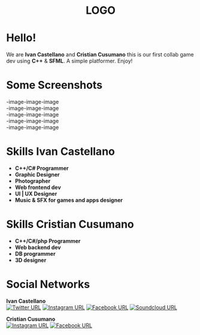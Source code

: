 <p align="center">
<h1 align="center">LOGO</h1>
</p>

# Hello!
We are **Ivan Castellano** and **Cristian Cusumano** this is our first collab game dev using **C++** & **SFML**.
A simple platformer.
Enjoy!

# Some Screenshots
-image-image-image<br>
-image-image-image<br>
-image-image-image<br>
-image-image-image<br>
-image-image-image

# Skills Ivan Castellano
- **C++/C# Programmer**
- **Graphic Designer**
- **Photographer**
- **Web frontend dev**
- **UI | UX Designer**
- **Music & SFX for games and apps designer**

# Skills Cristian Cusumano
- **C++/C#/php Programmer**
- **Web backend dev**
- **DB programmer**
- **3D designer**


# Social Networks 
**Ivan Castellano** <br>
[![Twitter URL](https://img.shields.io/badge/Twitter--cyan.svg?longCache=true&style=flat-square)](https://twitter.com/IvanCaastellano)
[![Instagram URL](https://img.shields.io/badge/Instagram--ff69b4.svg?longCache=true&style=flat-square)](https://www.instagram.com/ivancastellanoo)
[![Facebook URL](https://img.shields.io/badge/Facebook--blue.svg?longCache=true&style=flat-square)](https://www.facebook.com/ivanignaciocastellano)
[![Soundcloud URL](https://img.shields.io/badge/Soundcloud--yellow.svg?longCache=true&style=flat-square)](https://soundcloud.com/justdarsan)

**Cristian Cusumano** <br>
[![Instagram URL](https://img.shields.io/badge/Instagram--ff69b4.svg?longCache=true&style=flat-square)](https://www.instagram.com/cristian_cusumano)
[![Facebook URL](https://img.shields.io/badge/Facebook--blue.svg?longCache=true&style=flat-square)](https://www.facebook.com/criscusu)

